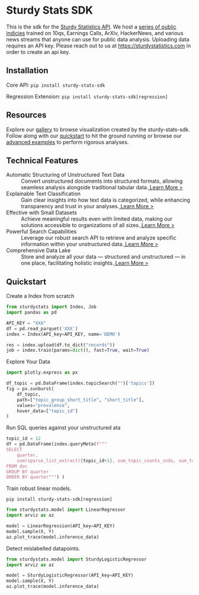 # Sturdy Stats SDK

This is the sdk for the [Sturdy Statistics API](https://sturdystatistics.com/). We host a [series of public indicies](http://localhost:8050/public-dashboards) trained on 10qs, Earnings Calls, ArXiv, HackerNews, and various news streams that anyone can use for public data analysis. Uploading data requires an API key. Please reach out to us at https://sturdystatistics.com in order to create an api key. 

## Installation

Core API: `pip install sturdy-stats-sdk`

Regression Extension: `pip install sturdy-stats-sdk[regression]`

## Resources

Explore our [gallery](https://sturdystatistics.com/gallery/) to browse visualization created by the sturdy-stats-sdk. Follow along with our [quickstart](https://sturdystatistics.com/docs) to hit the ground running or browse our [advanced examples](https://sturdystatistics.com/docs/examples/) to perform rigorous analyses.

## Technical Features

<dl><dt>Automatic Structuring of Unstructured Text Data</dt><span></span><dd>Convert unstructured documents into structured formats, allowing seamless analysis alongside traditional tabular data.<a href="https://sturdystatistics.com/features.html#structure"> Learn More &gt;</a></dd><span></span><dt>Explainable Text Classification</dt><span></span><dd>Gain clear insights into how text data is categorized, while enhancing transparency and trust in your analyses.<a href="https://sturdystatistics.com/features.html#classification"> Learn More &gt;</a></dd><span></span><dt>Effective with Small Datasets</dt><span></span><dd>Achieve meaningful results even with limited data, making our solutions accessible to organizations of all sizes.<a href="https://sturdystatistics.com/features.html#sparse-prior"> Learn More &gt;</a></dd><span></span><dt>Powerful Search Capabilities</dt><span></span><dd>Leverage our robust search API to retrieve and analyze specific information within your unstructured data.<a href="https://sturdystatistics.com/features.html#search"> Learn More &gt;</a></dd><span></span><dt>Comprehensive Data Lake</dt><span></span><dd>Store and analyze all your data — structured and unstructured — in one place, facilitating holistic insights.<a href="https://sturdystatistics.com/features.html#data-lake"> Learn More &gt;</a></dd><span></span></dl>

## Quickstart

Create a Index from scratch
```python
from sturdystats import Index, Job
import pandas as pd

API_KEY = "XXX"
df = pd.read_parquet('XXX')
index = Index(API_key=API_KEY, name='DEMO')

res = index.upload(df.to_dict("records"))
job = index.train(params=dict(), fast=True, wait=True)
```

Explore Your Data
```python
import plotly.express as px

df_topic = pd.DataFrame(index.topicSearch("")['topics'])
fig = px.sunburst(
    df_topic, 
    path=["topic_group_short_title", "short_title"],
    values="prevalence", 
    hover_data=["topic_id"]
)
```

Run SQL queries against your unstructured ata
```python
topic_id = 12
df = pd.DataFrame(index.queryMeta(f"""
SELECT
    quarter,
    sum(sparse_list_extract({topic_id+1}, sum_topic_counts_inds, sum_topic_counts_vals)) as n_occurences
FROM doc 
GROUP BY quarter 
ORDER BY quarter""") )
```

Train robust linear models.

`pip install sturdy-stats-sdk[regression]`

```python
from sturdystats.model import LinearRegressor 
import arviz as az

model = LinearRegression(API_key=API_KEY)
model.sample(X, Y) 
az.plot_trace(model.inference_data)
```

Detect mislabelled datapoints.
```python
from sturdystats.model import SturdyLogisticRegressor
import arviz as az

model = SturdyLogisticRegressor(API_key=API_KEY)
model.sample(X, Y) 
az.plot_trace(model.inference_data)
```
